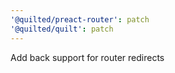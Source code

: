 ```yaml
---
'@quilted/preact-router': patch
'@quilted/quilt': patch
---
```


Add back support for router redirects
